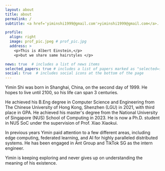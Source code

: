 ```yaml
---
layout: about
title: about
permalink: /
subtitle: <a href='yiminshi1999@gmail.com'>yiminshi1999@gmail.com</a>. <a href='https://github.com/Hanc1999'>Hanc1999@github</a>

profile:
  align: right
  image: prof_pic.jpeg # prof_pic.jpg
  address: >
    <p>This is Albert Einstein,</p>
    <p>but we share same hairstyles </p>

news: true  # includes a list of news items
selected_papers: true # includes a list of papers marked as "selected={true}"
social: true  # includes social icons at the bottom of the page
---
```


Yimin Shi was born in Shanghai, China, on the second day of 1999. He hopes to live until 2100, so his life can span 3 centuries.

He achieved his B.Eng degree in Computer Science and Engineering from The Chinese University of Hong Kong, Shenzhen (LGU) in 2021, with third place in GPA. He achieved his master's degree from the National University of Singapore (NUS) School of Computing in 2023. He is now a Ph.D. student in NUS SoC under the supervision of Prof. Xiao Xiaokui.
<!-- He is currently an M.Comp student specializing in Computer Science at the National University of Singapore (NUS) and will graduate in June 2023. He has accepted his Ph.D. offer from NUS SoC and will restart his journey on this campus for another 4-5 years. -->


<!-- In recent times Yimin's interest and energy focused on solving the research problems with his directors. From 2019 to 2021 he worked in the HCS lab with Prof. Wei Cai on federated learning-related topics. During this period he published his first conference paper on the ICA3PP 2020, and his first transactions paper on TOSN 2022. In 2022 he started to work with Prof. Richard T. B. Ma in NUS on the streaming processing systems. -->

<!-- In the past few years, Yimin applied his energy to solving different research problems. From 2019 to 2021, he worked in the HCS lab with Prof. Wei Cai on edge-assisted federated learning, during which he published his first conference paper on the ICA3PP '20 and his first transactions paper on TOSN '22. From April 2022 to now, he has been focused on resource recommendation problems for stream processing systems like Flink with his master's advisor Prof. Richard T.B. Ma, Mr. Yancan Mao, and people from ByteDance Cloud Infra. -->

In previous years Yimin paid attention to a few different areas, including edge computing, federated learning, and AI for highly paralleled distributed systems. He has been engaged in Ant Group and TikTok SG as the intern engineer.


<!-- Yimin's habits include reading science fiction and playing Sanda (a kind of Chinese fighting technique). His favorite fiction author is Cixin Liu. He is also interested in understanding the thinking of different people and the physical rules of this world. -->

Yimin is keeping exploring and never gives up on understanding the meaning of his existence.

<!-- Put your address / P.O. box / other info right below your picture. You can also disable any these elements by editing `profile` property of the YAML header of your `_pages/about.md`. Edit `_bibliography/papers.bib` and Jekyll will render your [publications page](/al-folio/publications/) automatically.

Link to your social media connections, too. This theme is set up to use [Font Awesome icons](http://fortawesome.github.io/Font-Awesome/) and [Academicons](https://jpswalsh.github.io/academicons/), like the ones below. Add your Facebook, Twitter, LinkedIn, Google Scholar, or just disable all of them. -->
